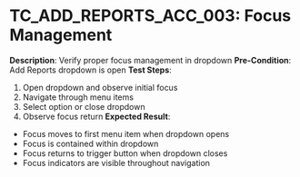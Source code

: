 # TC_ADD_REPORTS_ACC_003: Focus Management

**Description**: Verify proper focus management in dropdown
**Pre-Condition**: Add Reports dropdown is open
**Test Steps**:
1. Open dropdown and observe initial focus
2. Navigate through menu items
3. Select option or close dropdown
4. Observe focus return
**Expected Result**:
- Focus moves to first menu item when dropdown opens
- Focus is contained within dropdown
- Focus returns to trigger button when dropdown closes
- Focus indicators are visible throughout navigation